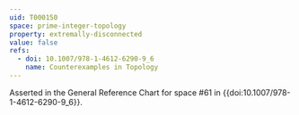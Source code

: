 ```yaml
---
uid: T000150
space: prime-integer-topology
property: extremally-disconnected
value: false
refs:
  - doi: 10.1007/978-1-4612-6290-9_6
    name: Counterexamples in Topology
---
```

Asserted in the General Reference Chart for space #61 in
{{doi:10.1007/978-1-4612-6290-9_6}}.
